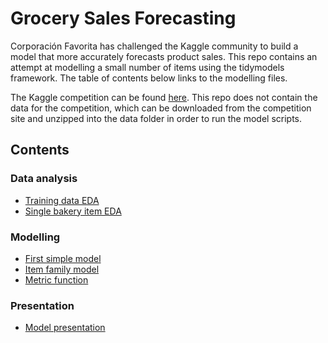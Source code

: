# Grocery Sales Forecasting

Corporación Favorita has challenged the Kaggle community to build a model that more accurately forecasts product sales. This repo contains an attempt at modelling a small number of items using the tidymodels framework. The table of contents below links to the modelling files.

The Kaggle competition can be found [here](https://www.kaggle.com/competitions/favorita-grocery-sales-forecasting/overview/description). This repo does not contain the data for the competition, which can be downloaded from the competition site and unzipped into the data folder in order to run the model scripts.

## Contents

### Data analysis
-   [Training data EDA](R/full_eda.md)
-   [Single bakery item EDA](R/bread_eda.md)

### Modelling

-   [First simple model](R/bread_model.R)
-   [Item family model](R/bakery_model.R)
-   [Metric function](R/metric_sets.R)

### Presentation

-   [Model presentation](presentation/presentation.pdf)